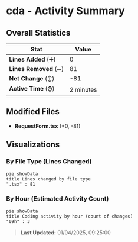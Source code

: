 # cda - Activity Summary 

## Overall Statistics

| Stat                   | Value                                                             |
| ---------------------- | ----------------------------------------------------------------- |
| **Lines Added** (➕)   | 0                                          |
| **Lines Removed** (➖) | 81                                        |
| **Net Change** (↕)    | -81                |
| **Active Time** (⌚)   | 2 minutes |


## Modified Files
- **RequestForm.tsx** (+0, -81)

## Visualizations

### By File Type (Lines Changed)

```mermaid
pie showData
title Lines changed by file type
".tsx" : 81
```

### By Hour (Estimated Activity Count)

```mermaid
pie showData
title Coding activity by hour (count of changes)
"09h" : 3
```


> **Last Updated:** 01/04/2025, 09:25:00